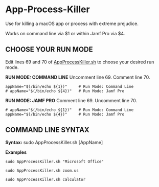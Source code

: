 # App-Process-Killer

Use for killing a macOS app or process with extreme prejudice.

Works on command line via $1 or within Jamf Pro via $4.

## CHOOSE YOUR RUN MODE

Edit lines 69 and 70 of [AppProcessKiller.sh](AppProcessKiller.sh) to choose your desired run mode.

**RUN MODE: COMMAND LINE**
Uncomment line 69.
Comment line 70.
```
appName="$(/bin/echo ${1})"     # Run Mode: Command Line
# appName="$(/bin/echo ${4})"   # Run Mode: Jamf Pro
```

**RUN MODE: JAMF PRO**
Comment line 69.
Uncomment line 70.
```
# appName="$(/bin/echo ${1})"   # Run Mode: Command Line
appName="$(/bin/echo ${4})"     # Run Mode: Jamf Pro
```

## COMMAND LINE SYNTAX
**Syntax:** sudo AppProcessKiller.sh [AppName]

**Examples**

`sudo AppProcessKiller.sh "Microsoft Office"`

`sudo AppProcessKiller.sh zoom.us`

`sudo AppProcessKiller.sh calculator`
